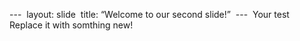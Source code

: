 ---  
layout: slide  
title: “Welcome to our second slide!”  
---  Your test  
Replace it with somthing new!  
